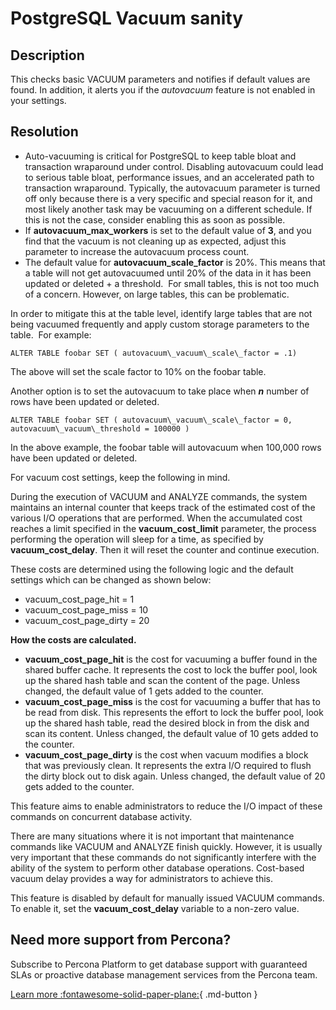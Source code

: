 # PostgreSQL Vacuum sanity


## Description

This checks basic VACUUM parameters and notifies if default values are found. In addition, it alerts you if the _autovacuum_ feature is not enabled in your settings.

## Resolution
* Auto-vacuuming is critical for PostgreSQL to keep table bloat and transaction wraparound under control. Disabling autovacuum could lead to serious table bloat, performance issues, and an accelerated path to transaction wraparound. Typically, the autovacuum parameter is turned off only because there is a very specific and special reason for it, and most likely another task may be vacuuming on a different schedule. If this is not the case, consider enabling this as soon as possible.
*   If **autovacuum\_max\_workers** is set to the default value of **3**, and you find that the vacuum is not cleaning up as expected, adjust this parameter to increase the autovacuum process count.
*   The default value for **autovacuum\_scale\_factor** is 20%. This means that a table will not get autovacuumed until 20% of the data in it has been updated or deleted + a threshold.  For small tables, this is not too much of a concern. However, on large tables, this can be problematic. 

In order to mitigate this at the table level, identify large tables that are not being vacuumed frequently and apply custom storage parameters to the table.  For example: 

`ALTER TABLE foobar SET ( autovacuum\_vacuum\_scale\_factor = .1)`

The above will set the scale factor to 10% on the foobar table.  

Another option is to set the autovacuum to take place when _**n**_ number of rows have been updated or deleted.

`ALTER TABLE foobar SET ( autovacuum\_vacuum\_scale\_factor = 0, autovacuum\_vacuum\_threshold = 100000 )`

In the above example, the foobar table will autovacuum when 100,000 rows have been updated or deleted. 

For vacuum cost settings, keep the following in mind.

During the execution of VACUUM and ANALYZE commands, the system maintains an internal counter that keeps track of the estimated cost of the various I/O operations that are performed. When the accumulated cost reaches a limit specified in the **vacuum\_cost\_limit** parameter, the process performing the operation will sleep for a time, as specified by **vacuum\_cost\_delay**. Then it will reset the counter and continue execution.

These costs are determined using the following logic and the default settings which can be changed as shown below:

*   vacuum\_cost\_page\_hit = 1
*   vacuum\_cost\_page\_miss = 10
*   vacuum\_cost\_page\_dirty = 20

**How the costs are calculated.**

*   **vacuum\_cost\_page\_hit** is the cost for vacuuming a buffer found in the shared buffer cache. It represents the cost to lock the buffer pool, look up the shared hash table and scan the content of the page. Unless changed, the default value of 1 gets added to the counter.
*   **vacuum\_cost\_page\_miss** is the cost for vacuuming a buffer that has to be read from disk. This represents the effort to lock the buffer pool, look up the shared hash table, read the desired block in from the disk and scan its content. Unless changed, the default value of 10 gets added to the counter.
*   **vacuum\_cost\_page\_dirty** is the cost when vacuum modifies a block that was previously clean. It represents the extra I/O required to flush the dirty block out to disk again. Unless changed, the default value of 20 gets added to the counter.

This feature aims to enable administrators to reduce the I/O impact of these commands on concurrent database activity.

There are many situations where it is not important that maintenance commands like VACUUM and ANALYZE finish quickly. However, it is usually very important that these commands do not significantly interfere with the ability of the system to perform other database operations. Cost-based vacuum delay provides a way for administrators to achieve this.

This feature is disabled by default for manually issued VACUUM commands. To enable it, set the **vacuum\_cost\_delay** variable to a non-zero value.


## Need more support from Percona?

Subscribe to Percona Platform to get database support with guaranteed SLAs or proactive database management services from the Percona team.

[Learn more :fontawesome-solid-paper-plane:](https://per.co.na/subscribe){ .md-button }
